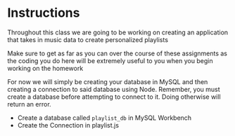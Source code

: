 # **Instructions**

Throughout this class we are going to be working on creating an application that takes in music data to create personalized playlists

Make sure to get as far as you can over the course of these assignments as the coding you do here will be extremely useful to you when you begin working on the homework

For now we will simply be creating your database in MySQL and then creating a connection to said database using Node. Remember, you must create a database before attempting to connect to it. Doing otherwise will return an error.


* Create a database called `playlist_db` in MySQL Workbench
* Create the Connection in playlist.js


